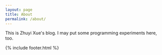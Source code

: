 ```yaml
---
layout: page
title: About
permalink: /about/
---
```


This is Zhuyi Xue's blog. I may put some programming experiments here, too.

{% include footer.html %}
